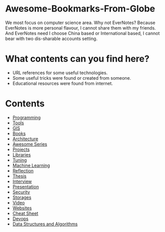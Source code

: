 # Awesome-Bookmarks-From-Globe 
We most focus on computer science area.
Why not EverNotes? Because EverNotes is more personal flavour, I cannot share them with my friends. And EverNotes need I choose China based or International based, I cannot bear with two dis-sharable accounts setting. 

# What contents can you find here?
* URL references for some useful technologies.
* Some useful tricks were found or created from someone.
* Educational resources were found from internet.



# Contents

- [Programming](https://github.com/hqxsn/Awesome-Bookmarks-From-Globe/tree/master/Programming)
- [Tools](https://github.com/hqxsn/Awesome-Bookmarks-From-Globe/tree/master/Tools)
- [GIS](https://github.com/hqxsn/Awesome-Bookmarks-From-Globe/tree/master/Gis)
- [Books](https://github.com/hqxsn/Awesome-Bookmarks-From-Globe/tree/master/Books)
- [Architecture](https://github.com/hqxsn/Awesome-Bookmarks-From-Globe/tree/master/Architecture)
- [Awesome Series](https://github.com/hqxsn/Awesome-Bookmarks-From-Globe/tree/master/Awesome_Series)
- [Projects](https://github.com/hqxsn/Awesome-Bookmarks-From-Globe/tree/master/Projects)
- [Libraries](https://github.com/hqxsn/Awesome-Bookmarks-From-Globe/tree/master/Libraries)
- [Tuning](https://github.com/hqxsn/Awesome-Bookmarks-From-Globe/tree/master/Tuning)
- [Machine Learning](https://github.com/hqxsn/Awesome-Bookmarks-From-Globe/blob/master/Machine_Learning)
- [Reflection](https://github.com/hqxsn/Awesome-Bookmarks-From-Globe/blob/master/Relection)
- [Thesis](https://github.com/hqxsn/Awesome-Bookmarks-From-Globe/blob/master/Thesis)
- [Interview](https://github.com/hqxsn/Awesome-Bookmarks-From-Globe/blob/master/Interview)
- [Presentation](https://github.com/hqxsn/Awesome-Bookmarks-From-Globe/blob/master/Presentation)
- [Security](https://github.com/hqxsn/Awesome-Bookmarks-From-Globe/blob/master/Security)
- [Storages](https://github.com/hqxsn/Awesome-Bookmarks-From-Globe/blob/master/Storages)
- [Video](https://github.com/hqxsn/Awesome-Bookmarks-From-Globe/blob/master/Video)
- [Websites](https://github.com/hqxsn/Awesome-Bookmarks-From-Globe/blob/master/Websites)
- [Cheat Sheet](https://github.com/hqxsn/Awesome-Bookmarks-From-Globe/blob/master/Cheat_Sheet)
- [Devops](https://github.com/hqxsn/Awesome-Bookmarks-From-Globe/blob/master/DevOps)
- [Data Structures and Algorithms](https://github.com/hqxsn/Awesome-Bookmarks-From-Globe/blob/master/Dsts_and_algorithms)


